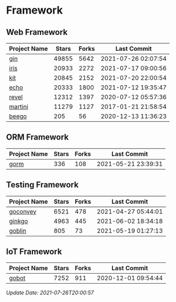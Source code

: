 # Framework

## Web Framework
| Project Name | Stars | Forks | Last Commit |
| ------------ | ----- | ----- | ----------- |
| [gin](https://github.com/gin-gonic/gin) | 49855 | 5642 | 2021-07-26 02:07:54 |
| [iris](https://github.com/kataras/iris) | 20933 | 2272 | 2021-07-17 09:00:56 |
| [kit](https://github.com/go-kit/kit) | 20845 | 2152 | 2021-07-20 22:00:54 |
| [echo](https://github.com/labstack/echo) | 20333 | 1800 | 2021-07-12 19:35:47 |
| [revel](https://github.com/revel/revel) | 12312 | 1397 | 2020-07-12 05:57:36 |
| [martini](https://github.com/go-martini/martini) | 11279 | 1127 | 2017-01-21 21:58:54 |
| [beego](https://github.com/astaxie/beego) | 205 | 56 | 2020-12-13 11:36:23 |

## ORM Framework
| Project Name | Stars | Forks | Last Commit |
| ------------ | ----- | ----- | ----------- |
| [gorm](https://github.com/jinzhu/gorm) | 336 | 108 | 2021-05-21 23:39:31 |

## Testing Framework
| Project Name | Stars | Forks | Last Commit |
| ------------ | ----- | ----- | ----------- |
| [goconvey](https://github.com/smartystreets/goconvey) | 6521 | 478 | 2021-04-27 05:44:01 |
| [ginkgo](https://github.com/onsi/ginkgo) | 4963 | 445 | 2021-06-02 18:34:18 |
| [goblin](https://github.com/franela/goblin) | 805 | 73 | 2021-05-19 01:27:13 |

## IoT Framework
| Project Name | Stars | Forks | Last Commit |
| ------------ | ----- | ----- | ----------- |
| [gobot](https://github.com/hybridgroup/gobot) | 7252 | 911 | 2020-12-01 09:54:44 |

*Update Date: 2021-07-26T20:00:57*